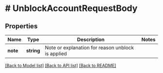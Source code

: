 # # UnblockAccountRequestBody

## Properties

Name | Type | Description | Notes
------------ | ------------- | ------------- | -------------
**note** | **string** | Note or explanation for reason unblock is applied |

[[Back to Model list]](../../README.md#models) [[Back to API list]](../../README.md#endpoints) [[Back to README]](../../README.md)
